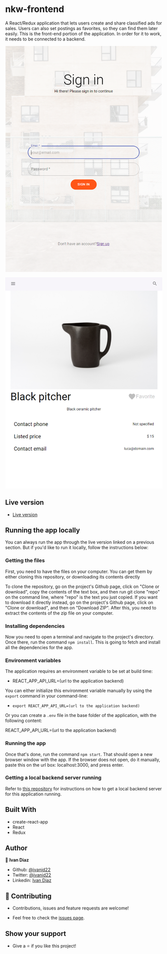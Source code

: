 # nkw-frontend

A React/Redux application that lets users create and share classified ads for sales. Users can also set postings as favorites, so they can find them later easily.
This is the front-end portion of the application. In order for it to work, it needs to be connected to a backend.

![index](./capture-1.PNG)

![detail](./capture-2.PNG)

## Live version

- [Live version](https://nkw-frontend.netlify.app/)
  
## Running the app locally
You can always run the app through the live version linked on a previous section. But if you'd like to run it locally, follow the instructions below:

### Getting the files
First, you need to have the files on your computer. You can get them by either cloning this repository, or downloading its contents directly

To clone the repository, go on the project's Github page, click on "Clone or download", copy the contents of the text box, and then run git clone "repo" on the command line, where "repo" is the text you just copied.
If you want to download it directly instead, go on the project's Github page, click on "Clone or download", and then on "Download ZIP". After this, you need to extract the contents of the zip file on your computer.

### Installing dependencies
Now you need to open a terminal and navigate to the project's directory. Once there, run the command `npm install`. This is going to fetch and install all the dependencies for the app.

### Environment variables
The application requires an environment variable to be set at build time:

- REACT_APP_API_URL=(url to the application backend)

You can either initialize this environment variable manually by using the `export` command in your command-line:

- `export REACT_APP_API_URL=(url to the application backend)`

Or you can create a `.env` file in the base folder of the application, with the following content:

REACT_APP_API_URL=(url to the application backend)

### Running the app
Once that's done, run the command `npm start`. That should open a new browser window with the app. If the browser does not open, do it manually, paste this on the url box: localhost:3000, and press enter.

### Getting a local backend server running
Refer to [this repository](https://github.com/ivanid22/nkw-backend) for instructions on how to get a local backend server for this application running.

## Built With
  - create-react-app
  - React
  - Redux

## Author

👤 **Ivan Diaz**

  - Github: [@ivanid22](https://github.com/ivanid22)
  - Twitter: [@ivanid22](https://twitter.com/ivanid22)
  - Linkedin: [Ivan Diaz](www.linkedin.com/in/ivanid22)


## 🤝 Contributing

  - Contributions, issues and feature requests are welcome!

  - Feel free to check the [issues page](./issues).

## Show your support

  - Give a ⭐️ if you like this project!
  